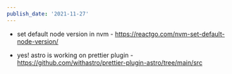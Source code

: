 ```yaml
---
publish_date: '2021-11-27'
---
```

- set default node version in nvm - https://reactgo.com/nvm-set-default-node-version/

- yes! astro is working on prettier plugin - https://github.com/withastro/prettier-plugin-astro/tree/main/src
